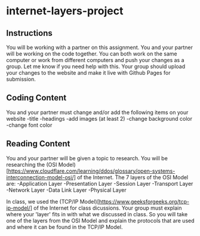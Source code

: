 # internet-layers-project

## Instructions
You will be working with a partner on this assignment. You and your partner will be working on the code together. You can both work on the same computer or work from different computers and push your changes as a group. Let me know if you need help with this. Your group should upload your changes to the website and make it live with Github Pages for submission.

## Coding Content 
You and your partner must change and/or add the following items on your website
-title
-headings
-add images (at least 2)
-change background color
-change font color

## Reading Content
You and your partner will be given a topic to research. You will be researching the (OSI Model)[https://www.cloudflare.com/learning/ddos/glossary/open-systems-interconnection-model-osi/] of the Internet. The 7 layers of the OSI Model are:
-Application Layer
-Presentation Layer
-Session Layer
-Transport Layer
-Network Layer
-Data Link Layer
-Physical Layer

In class, we used the (TCP/IP Model)[https://www.geeksforgeeks.org/tcp-ip-model/] of the Internet for class dicussions. Your group must explain where your 'layer' fits in with what we discussed in class. So you will take one of the layers from the OSI Model and explain the protocols that are used and where it can be found in the TCP/IP Model.
